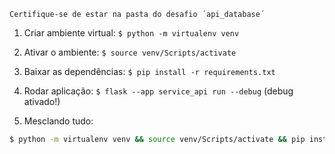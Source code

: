 ```
Certifique-se de estar na pasta do desafio ´api_database´
```

1. Criar ambiente virtual: `$ python -m virtualenv venv`

2. Ativar o ambiente: `$ source venv/Scripts/activate`

3. Baixar as dependências: `$ pip install -r requirements.txt`

4. Rodar aplicação: `$ flask --app service_api run --debug` (debug ativado!)

5. Mesclando tudo:

```bash
$ python -m virtualenv venv && source venv/Scripts/activate && pip install -r requirements.txt && flask --app service_api run
```